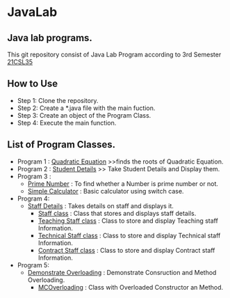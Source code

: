 # JavaLab

## Java lab programs.

This git repository consist of Java Lab Program according to 3rd Semester [21CSL35](https://vtu.ac.in/pdf/2021syll/cssyll.pdf)

## How to Use
 - Step 1: Clone the repository.
 - Step 2: Create a *.java file with the main fuction.
 - Step 3: Create an object of the Program Class.
 - Step 4: Execute the main function.

## List of Program Classes.

 - Program 1 : [Quadratic Equation](Quad.java) >>finds the roots of Quadratic Equation.
 - Program 2 : [Student Details](StdDet.java) >> Take Student Details and Display them.
 - Program 3 : 
   - [Prime Number](PrmNum.java) : To find whether a Number is prime number or not.
   - [Simple Calculator](SimCal.java) : Basic calculator using switch case.
 - Program 4:
   - [Staff Details](StaffDet.java) : Takes details on staff and displays it.
     - [Staff class](Staff.java) : Class that stores and displays staff details.
     - [Teaching Staff class](TeachStf.java) : Class to store and display Teaching staff Information.
     - [Technical Staff class](TechStf.java) : Class to store and display Technical staff Information.
     - [Contract Staff class](CntrctStf.java) : Class to store and display Contract staff Information.
 - Program 5:
   - [Demonstrate Overloading](DmMCOvrl.java) : Demonstrate Consruction and Method Overloading.
     - [MCOverloading](MCOvrlding.java) : Class with Overloaded Constructor an Method.